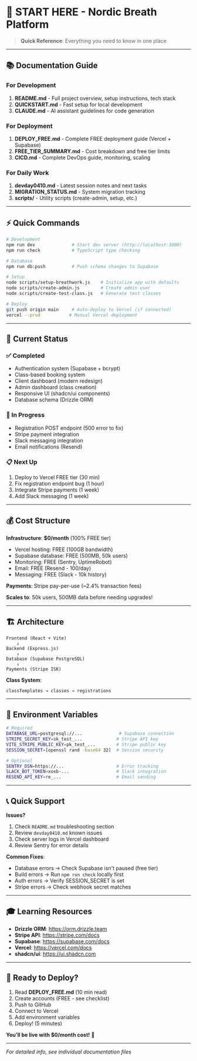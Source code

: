 # 🚀 START HERE - Nordic Breath Platform

> **Quick Reference**: Everything you need to know in one place

---

## 📚 Documentation Guide

### For Development
1. **README.md** - Full project overview, setup instructions, tech stack
2. **QUICKSTART.md** - Fast setup for local development
3. **CLAUDE.md** - AI assistant guidelines for code generation

### For Deployment
1. **DEPLOY_FREE.md** - Complete FREE deployment guide (Vercel + Supabase)
2. **FREE_TIER_SUMMARY.md** - Cost breakdown and free tier limits
3. **CICD.md** - Complete DevOps guide, monitoring, scaling

### For Daily Work
1. **devday0410.md** - Latest session notes and next tasks
2. **MIGRATION_STATUS.md** - System migration tracking
3. **scripts/** - Utility scripts (create-admin, setup, etc.)

---

## ⚡ Quick Commands

```bash
# Development
npm run dev              # Start dev server (http://localhost:3000)
npm run check            # TypeScript type checking

# Database
npm run db:push          # Push schema changes to Supabase

# Setup
node scripts/setup-breathwork.js    # Initialize app with defaults
node scripts/create-admin.js        # Create admin user
node scripts/create-test-class.js   # Generate test classes

# Deploy
git push origin main     # Auto-deploy to Vercel (if connected)
vercel --prod           # Manual Vercel deployment
```

---

## 🎯 Current Status

### ✅ Completed
- Authentication system (Supabase + bcrypt)
- Class-based booking system
- Client dashboard (modern redesign)
- Admin dashboard (class creation)
- Responsive UI (shadcn/ui components)
- Database schema (Drizzle ORM)

### 🚧 In Progress
- Registration POST endpoint (500 error to fix)
- Stripe payment integration
- Slack messaging integration
- Email notifications (Resend)

### 📋 Next Up
1. Deploy to Vercel FREE tier (30 min)
2. Fix registration endpoint bug (1 hour)
3. Integrate Stripe payments (1 week)
4. Add Slack messaging (1 week)

---

## 💰 Cost Structure

**Infrastructure**: **$0/month** (100% FREE tier)
- Vercel hosting: FREE (100GB bandwidth)
- Supabase database: FREE (500MB, 50k users)
- Monitoring: FREE (Sentry, UptimeRobot)
- Email: FREE (Resend - 100/day)
- Messaging: FREE (Slack - 10k history)

**Payments**: Stripe pay-per-use (~2.4% transaction fees)

**Scales to**: 50k users, 500MB data before needing upgrades!

---

## 🏗️ Architecture

```
Frontend (React + Vite)
    ↓
Backend (Express.js)
    ↓
Database (Supabase PostgreSQL)
    ↓
Payments (Stripe ISK)
```

**Class System**:
```
classTemplates → classes → registrations
```

---

## 🔑 Environment Variables

```bash
# Required
DATABASE_URL=postgresql://...              # Supabase connection
STRIPE_SECRET_KEY=sk_test_...             # Stripe API key
VITE_STRIPE_PUBLIC_KEY=pk_test_...        # Stripe public key
SESSION_SECRET=[openssl rand -base64 32]  # Session security

# Optional
SENTRY_DSN=https://...                    # Error tracking
SLACK_BOT_TOKEN=xoxb-...                  # Slack integration
RESEND_API_KEY=re_...                     # Email sending
```

---

## 📞 Quick Support

**Issues?**
1. Check `README.md` troubleshooting section
2. Review `devday0410.md` known issues
3. Check server logs in Vercel dashboard
4. Review Sentry for error details

**Common Fixes**:
- Database errors → Check Supabase isn't paused (free tier)
- Build errors → Run `npm run check` locally first
- Auth errors → Verify SESSION_SECRET is set
- Stripe errors → Check webhook secret matches

---

## 🎓 Learning Resources

- **Drizzle ORM**: https://orm.drizzle.team
- **Stripe API**: https://stripe.com/docs
- **Supabase**: https://supabase.com/docs
- **Vercel**: https://vercel.com/docs
- **shadcn/ui**: https://ui.shadcn.com

---

## 🎉 Ready to Deploy?

1. Read **DEPLOY_FREE.md** (10 min read)
2. Create accounts (FREE - see checklist)
3. Push to GitHub
4. Connect to Vercel
5. Add environment variables
6. Deploy! (5 minutes)

**You'll be live with $0/month cost!** 🚀

---

*For detailed info, see individual documentation files*
